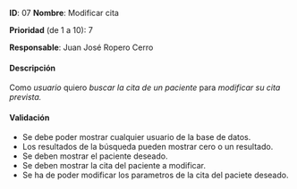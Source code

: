 **ID**: 07
**Nombre**: Modificar cita

**Prioridad** (de 1 a 10): 7

**Responsable**: Juan José Ropero Cerro

#### Descripción

Como *usuario* quiero *buscar la cita de un paciente* para *modificar su cita prevista.*

#### Validación

* Se debe poder mostrar cualquier usuario de la base de datos.
* Los resultados de la búsqueda pueden mostrar cero o un resultado.
* Se deben mostrar el paciente deseado.
* Se deben mostrar la cita del paciente a modificar.
* Se ha de poder modificar los parametros de la cita del paciete deseado.
